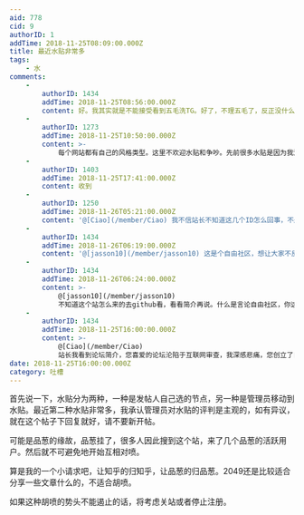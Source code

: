 ```yaml
---
aid: 778
cid: 9
authorID: 1
addTime: 2018-11-25T08:09:00.000Z
title: 最近水贴非常多
tags:
    - 水
comments:
    -
        authorID: 1434
        addTime: 2018-11-25T08:56:00.000Z
        content: 好。我其实就是不能接受看到五毛洗TG。好了，不理五毛了，反正没什么用。别关站啊。
    -
        authorID: 1273
        addTime: 2018-11-25T10:50:00.000Z
        content: >-
            每个网站都有自己的风格类型。这里不欢迎水贴和争吵。先前很多水贴是因为我没忍住，指出一些人的欺骗行为。现在虚心接受站长的批评。那个话题就此打住。
    -
        authorID: 1403
        addTime: 2018-11-25T17:41:00.000Z
        content: 收到
    -
        authorID: 1250
        addTime: 2018-11-26T05:21:00.000Z
        content: '@[Ciao](/member/Ciao) 我不信站长不知道这几个ID怎么回事，不删帖一味和稀泥没用的'
    -
        authorID: 1434
        addTime: 2018-11-26T06:19:00.000Z
        content: '@[jasson10](/member/jasson10) 这是个自由社区，想让大家不反共，你最好自己快点走人，别妄想了。'
    -
        authorID: 1434
        addTime: 2018-11-26T06:24:00.000Z
        content: >-
            @[jasson10](/member/jasson10)
            不知道这个站怎么来的去github看，看看简介再说。什么是言论自由社区，你这种中国政治正确的，不适合言论自由社区，社会新浪微博逢反共必删的，非要骚扰小社区干嘛？
    -
        authorID: 1434
        addTime: 2018-11-25T16:00:00.000Z
        content: >-
            @[Ciao](/member/Ciao)
            站长我看到论坛简介，您喜爱的论坛沦陷于互联网审查，我深感悲痛，您创立了自由论坛，不需要手机号。您应该知道，言论自由便是有无穷可能。您应当希望本站是自由聊天话日常的，那么本站可以不再讨论中国政治话题。只要没有亲中帖，一般论坛不会争吵，我在其他论坛有体会，只要自由社区，谁发帖甚至回复亲中，不可避免会被喷。如果这里不想过多参与那些，就如创站话题全是政治的品葱，您只要说出来就好。我不会非要谈，如果可以谈，我是逢亲中必反。不可以谈，那就不再谈。亲中的最好也不要谈论任何政治话题。
date: 2018-11-25T16:00:00.000Z
category: 吐槽
---
```


首先说一下，水贴分为两种，一种是发帖人自己选的节点，另一种是管理员移动到水贴。最近第二种水贴非常多，我承认管理员对水贴的评判是主观的，如有异议，就在这个帖子下回复就好，请不要新开帖。

可能是品葱的缘故，品葱挂了，很多人因此搜到这个站，来了几个品葱的活跃用户。然后就不可避免地开始互相对喷。

算是我的一个小请求吧，让知乎的归知乎，让品葱的归品葱。2049还是比较适合分享一些文章什么的，不适合胡喷。

如果这种胡喷的势头不能遏止的话，将考虑关站或者停止注册。

